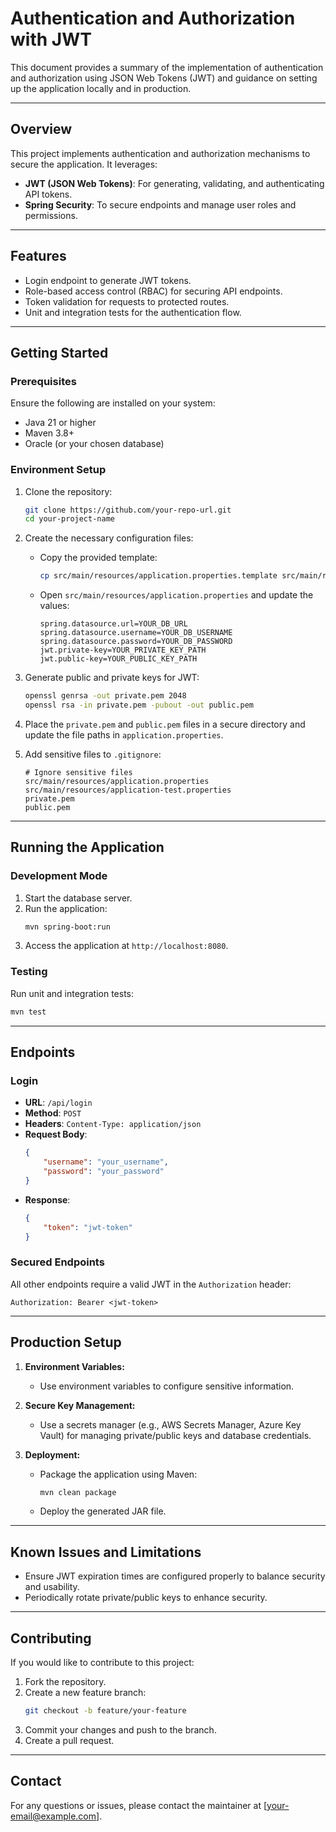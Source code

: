 # Authentication and Authorization with JWT

This document provides a summary of the implementation of authentication and authorization using JSON Web Tokens (JWT) and guidance on setting up the application locally and in production.

---

## **Overview**

This project implements authentication and authorization mechanisms to secure the application. It leverages:

- **JWT (JSON Web Tokens)**: For generating, validating, and authenticating API tokens.
- **Spring Security**: To secure endpoints and manage user roles and permissions.

---

## **Features**

- Login endpoint to generate JWT tokens.
- Role-based access control (RBAC) for securing API endpoints.
- Token validation for requests to protected routes.
- Unit and integration tests for the authentication flow.

---

## **Getting Started**

### **Prerequisites**

Ensure the following are installed on your system:

- Java 21 or higher
- Maven 3.8+
- Oracle (or your chosen database)

### **Environment Setup**

1. Clone the repository:
   ```bash
   git clone https://github.com/your-repo-url.git
   cd your-project-name
   ```

2. Create the necessary configuration files:

   - Copy the provided template:
     ```bash
     cp src/main/resources/application.properties.template src/main/resources/application.properties
     ```

   - Open `src/main/resources/application.properties` and update the values:
     ```properties
     spring.datasource.url=YOUR_DB_URL
     spring.datasource.username=YOUR_DB_USERNAME
     spring.datasource.password=YOUR_DB_PASSWORD
     jwt.private-key=YOUR_PRIVATE_KEY_PATH
     jwt.public-key=YOUR_PUBLIC_KEY_PATH
     ```

3. Generate public and private keys for JWT:
   ```bash
   openssl genrsa -out private.pem 2048
   openssl rsa -in private.pem -pubout -out public.pem
   ```

4. Place the `private.pem` and `public.pem` files in a secure directory and update the file paths in `application.properties`.

5. Add sensitive files to `.gitignore`:
   ```
   # Ignore sensitive files
   src/main/resources/application.properties
   src/main/resources/application-test.properties
   private.pem
   public.pem
   ```

---

## **Running the Application**

### **Development Mode**

1. Start the database server.
2. Run the application:
   ```bash
   mvn spring-boot:run
   ```
3. Access the application at `http://localhost:8080`.

### **Testing**

Run unit and integration tests:
```bash
mvn test
```

---

## **Endpoints**

### **Login**
- **URL**: `/api/login`
- **Method**: `POST`
- **Headers**: `Content-Type: application/json`
- **Request Body**:
  ```json
  {
      "username": "your_username",
      "password": "your_password"
  }
  ```
- **Response**:
  ```json
  {
      "token": "jwt-token"
  }
  ```

### **Secured Endpoints**
All other endpoints require a valid JWT in the `Authorization` header:
```
Authorization: Bearer <jwt-token>
```

---

## **Production Setup**

1. **Environment Variables:**
   - Use environment variables to configure sensitive information.

2. **Secure Key Management:**
   - Use a secrets manager (e.g., AWS Secrets Manager, Azure Key Vault) for managing private/public keys and database credentials.

3. **Deployment:**
   - Package the application using Maven:
     ```bash
     mvn clean package
     ```
   - Deploy the generated JAR file.

---

## **Known Issues and Limitations**

- Ensure JWT expiration times are configured properly to balance security and usability.
- Periodically rotate private/public keys to enhance security.

---

## **Contributing**

If you would like to contribute to this project:

1. Fork the repository.
2. Create a new feature branch:
   ```bash
   git checkout -b feature/your-feature
   ```
3. Commit your changes and push to the branch.
4. Create a pull request.

---

## **Contact**

For any questions or issues, please contact the maintainer at [your-email@example.com].

